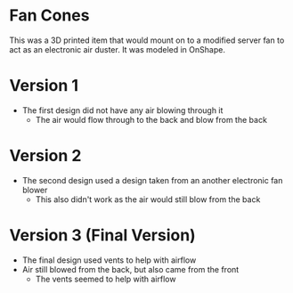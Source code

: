 # Fan Cones
This was a 3D printed item that would mount on to a modified server fan to act as an electronic air duster.  It was modeled in OnShape.

# Version 1
- The first design did not have any air blowing through it
  - The air would flow through to the back and blow from the back
 
# Version 2
- The second design used a design taken from an another electronic fan blower
  - This also didn't work as the air would still blow from the back

# Version 3 (Final Version)
- The final design used vents to help with airflow
- Air still blowed from the back, but also came from the front
  - The vents seemed to help with airflow
